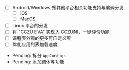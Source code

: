  - [ ] Android/Windows 外其他平台相关功能支持与编译分发
   - [ ] iOS
   - [ ] MacOS
 - [ ] Linux 平台的分发
 - [ ] 将 "CCZU EVA" 实现入 CCZUNI，一键评价功能
 - [ ] 课程表外观的更多可自定义项
 - [ ] 优化应用列表加载速度
 - Pending: 拆分 `AppConfigs`
 - Pending: 添加调休等功能